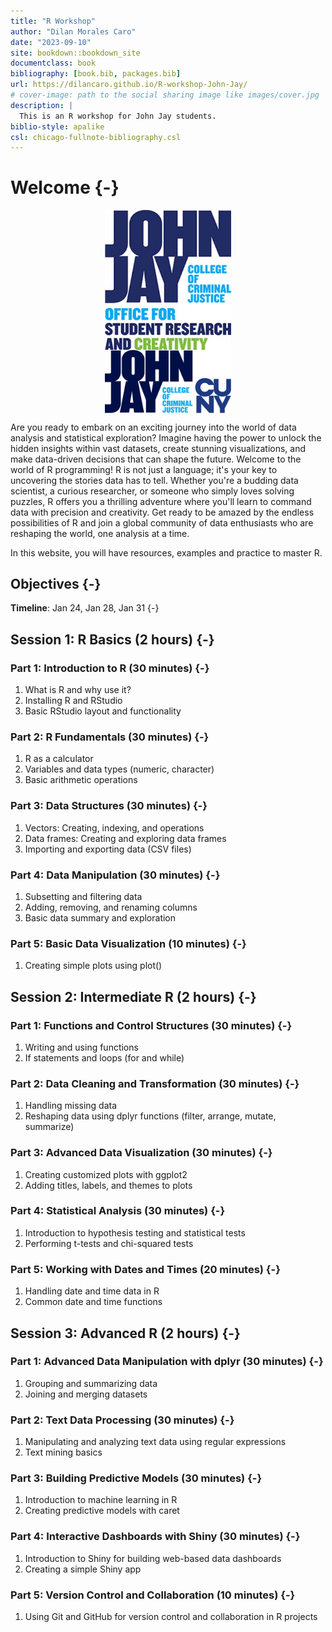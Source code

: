 ```yaml
--- 
title: "R Workshop"
author: "Dilan Morales Caro"
date: "2023-09-10"
site: bookdown::bookdown_site
documentclass: book
bibliography: [book.bib, packages.bib]
url: https://dilancaro.github.io/R-workshop-John-Jay/
# cover-image: path to the social sharing image like images/cover.jpg
description: |
  This is an R workshop for John Jay students.
biblio-style: apalike
csl: chicago-fullnote-bibliography.csl
---
```


# Welcome {-}

<img src="images/OSRC.jpg" width="40%" height="10%" style="display: block; margin: auto;" /><img src="images/JohnJay.png" width="40%" height="10%" style="display: block; margin: auto;" />

Are you ready to embark on an exciting journey into the world of data analysis and statistical exploration? Imagine having the power to unlock the hidden insights within vast datasets, create stunning visualizations, and make data-driven decisions that can shape the future. Welcome to the world of R programming! R is not just a language; it's your key to uncovering the stories data has to tell. Whether you're a budding data scientist, a curious researcher, or someone who simply loves solving puzzles, R offers you a thrilling adventure where you'll learn to command data with precision and creativity. Get ready to be amazed by the endless possibilities of R and join a global community of data enthusiasts who are reshaping the world, one analysis at a time.

In this website, you will have resources, examples and practice to master R.

## Objectives {-}

**Timeline**: Jan 24, Jan 28, Jan 31 {-}

## Session 1: R Basics (2 hours) {-}

### Part 1: Introduction to R (30 minutes) {-}
1. What is R and why use it?
1. Installing R and RStudio
1. Basic RStudio layout and functionality

### Part 2: R Fundamentals (30 minutes) {-}
1. R as a calculator
1. Variables and data types (numeric, character)
1. Basic arithmetic operations

### Part 3: Data Structures (30 minutes) {-}
1. Vectors: Creating, indexing, and operations
1. Data frames: Creating and exploring data frames
1. Importing and exporting data (CSV files)

### Part 4: Data Manipulation (30 minutes) {-}
1. Subsetting and filtering data
1. Adding, removing, and renaming columns
1. Basic data summary and exploration

### Part 5: Basic Data Visualization (10 minutes) {-}
1. Creating simple plots using plot()

## Session 2: Intermediate R (2 hours) {-}

### Part 1: Functions and Control Structures (30 minutes) {-}

1. Writing and using functions
1. If statements and loops (for and while)

### Part 2: Data Cleaning and Transformation (30 minutes) {-}
1. Handling missing data
1. Reshaping data using dplyr functions (filter, arrange, mutate, summarize)

### Part 3: Advanced Data Visualization (30 minutes) {-}

1. Creating customized plots with ggplot2
1. Adding titles, labels, and themes to plots

### Part 4: Statistical Analysis (30 minutes) {-}

1. Introduction to hypothesis testing and statistical tests
1. Performing t-tests and chi-squared tests

### Part 5: Working with Dates and Times (20 minutes) {-}

1. Handling date and time data in R
1. Common date and time functions

## Session 3: Advanced R (2 hours) {-}

### Part 1: Advanced Data Manipulation with dplyr (30 minutes) {-}

1. Grouping and summarizing data
1. Joining and merging datasets

### Part 2: Text Data Processing (30 minutes) {-}

1. Manipulating and analyzing text data using regular expressions
1. Text mining basics

### Part 3: Building Predictive Models (30 minutes) {-}

1. Introduction to machine learning in R
1. Creating predictive models with caret

### Part 4: Interactive Dashboards with Shiny (30 minutes) {-}

1. Introduction to Shiny for building web-based data dashboards
1. Creating a simple Shiny app

### Part 5: Version Control and Collaboration (10 minutes) {-}

1. Using Git and GitHub for version control and collaboration in R projects


